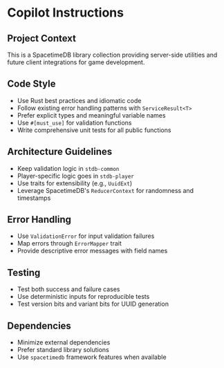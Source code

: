 # Copilot Instructions

## Project Context
This is a SpacetimeDB library collection providing server-side utilities and future client integrations for game development.

## Code Style
- Use Rust best practices and idiomatic code
- Follow existing error handling patterns with `ServiceResult<T>`
- Prefer explicit types and meaningful variable names
- Use `#[must_use]` for validation functions
- Write comprehensive unit tests for all public functions

## Architecture Guidelines
- Keep validation logic in `stdb-common`
- Player-specific logic goes in `stdb-player`
- Use traits for extensibility (e.g., `UuidExt`)
- Leverage SpacetimeDB's `ReducerContext` for randomness and timestamps

## Error Handling
- Use `ValidationError` for input validation failures
- Map errors through `ErrorMapper` trait
- Provide descriptive error messages with field names

## Testing
- Test both success and failure cases
- Use deterministic inputs for reproducible tests
- Test version bits and variant bits for UUID generation

## Dependencies
- Minimize external dependencies
- Prefer standard library solutions
- Use `spacetimedb` framework features when available
